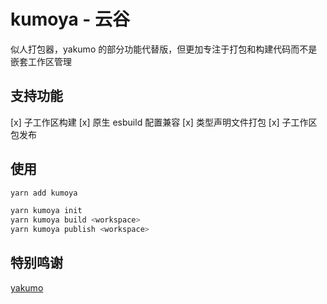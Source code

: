 # kumoya - 云谷
似人打包器，yakumo 的部分功能代替版，但更加专注于打包和构建代码而不是嵌套工作区管理

## 支持功能

[x] 子工作区构建
[x] 原生 esbuild 配置兼容
[x] 类型声明文件打包
[x] 子工作区包发布

## 使用

```bash
yarn add kumoya
```

```bash
yarn kumoya init
yarn kumoya build <workspace>
yarn kumoya publish <workspace>
```

## 特别鸣谢

[yakumo](https://github.com/cordiverse/yakumo)